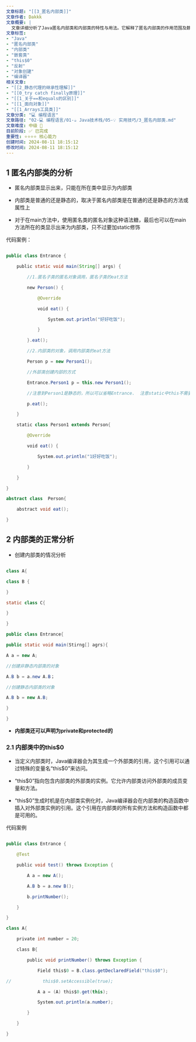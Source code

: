 ```yaml
---
文章标题: "[[3_匿名内部类]]" 
文章作者: Dakkk
文章概要: |
  文章详细分析了Java匿名内部类和内部类的特性与用法。它解释了匿名内部类的作用范围及静态特性，并重点阐述非静态内部类如何通过编译器生成的`this$0`隐式引用访问外部类实例，同时涵盖内外类对象创建方式及反射演示。
文章标签:
- "Java"
- "匿名内部类"
- "内部类"
- "嵌套类"
- "this$0"
- "反射"
- "对象创建"
- "编译器"
相关文章:
- "[[2_静态代理的继承性理解]]"
- "[[0_try catch finally原理]]"
- "[[1_关于==和equals的区别]]"
- "[[1_面向对象]]"
- "[[1_Arrays工具类]]"
文章分类: "💻 编程语言"
文章路径: "02-💻 编程语言/01-☕ Java技术栈/05-💡 实用技巧/3_匿名内部类.md"
文章难度: 中级 🌳
目前阶段: ✅ 已完成
重要性: ⭐⭐⭐⭐ 核心能力
创建时间: 2024-08-11 18:15:12
修改时间: 2024-08-11 18:15:12
---
```


## 1 匿名内部类的分析

- 匿名内部类显示出来，只能在所在类中显示为内部类

- 内部类是普通的还是静态的，取决于匿名内部类是在普通的还是静态的方法或属性上

- 对于在main方法中，使用匿名类的匿名对象这种语法糖，最后也可以在main方法所在的类显示出来为内部类，只不过要加static修饰

代码案例：

```java

public class Entrance {  

    public static void main(String[] args) {  

        //1.匿名子类的匿名对象调用，匿名子类的eat方法  

        new Person() {  

            @Override  

            void eat() {  

                System.out.println("好好吃饭");  

            }  

        }.eat();  

        //2.内部类的对象，调用内部类的eat方法  

        Person p = new Person1();

        //外部类创建内部的方式

        Entrance.Person1 p = this.new Person1();

        //注意到Person1是静态的，所以可以省略Entrance.  注意static中this不需要

        p.eat();  

    }  

    static class Person1 extends Person{  

        @Override  

        void eat() {  

            System.out.println("1好好吃饭");  

        }  

    }  

}  

abstract class  Person{  

    abstract void eat();  

}

```

## 2 内部类的正常分析

- 创建内部类的情况分析

```java

class A{

class B {

}

static class C{

}

}

public class Entrance{

public static void main(Stirng[] agrs){

A a = new A;

//创建非静态内部类的对象

A.B b = a.new A.B；

//创建静态内部类的对象

A.B b = new A.B;

}

}

```

- **内部类还可以声明为private和protected的**

### 2.1 内部类中的this$0

- 当定义内部类时，Java编译器会为其生成一个外部类的引用，这个引用可以通过特殊的变量名“this$0”来访问。

- “this$0”指向包含内部类的外部类的实例。它允许内部类访问外部类的成员变量和方法。

- “this$0”生成时机是在内部类实例化时，Java编译器会在内部类的构造函数中插入对外部类实例的引用。这个引用在内部类的所有实例方法和构造函数中都是可用的。

代码案例

```java

public class Entrance {  

    @Test  

    public void test() throws Exception {  

        A a = new A();  

        A.B b = a.new B();  

        b.printNumber();  

    }  

}  

class A{  

    private int number = 20;  

    class B{  

        public void printNumber() throws Exception {  

            Field this$0 = B.class.getDeclaredField("this$0");  

//            this$0.setAccessible(true);  

            A a = (A) this$0.get(this);  

            System.out.println(a.number);  

        }  

    }  

}

```
